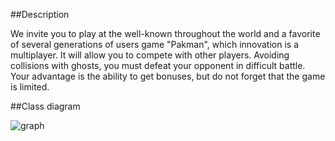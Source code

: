 ##Description


We invite you to play at the well-known throughout the world and a favorite of several generations of users game "Pakman", which innovation is a multiplayer. It will allow you to compete with other players. Avoiding collisions with ghosts, you must defeat your opponent in difficult battle. Your advantage is the ability to get bonuses, but do not forget that the game is limited.


##Сlass diagram

![graph](/img/graph.jpg)
